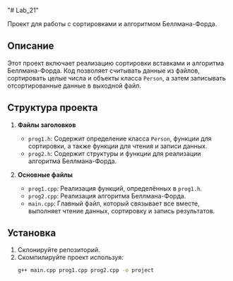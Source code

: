 "# Lab_21" 

Проект для работы с сортировками и алгоритмом Беллмана-Форда.

## Описание

Этот проект включает реализацию сортировки вставками и алгоритма Беллмана-Форда. Код позволяет считывать данные из файлов, сортировать целые числа и объекты класса `Person`, а затем записывать отсортированные данные в выходной файл.

## Структура проекта

1. **Файлы заголовков**
    - `prog1.h`: Содержит определение класса `Person`, функции для сортировки, а также функции для чтения и записи данных.
    - `prog2.h`: Содержит структуры и функции для реализации алгоритма Беллмана-Форда.

2. **Основные файлы**
    - `prog1.cpp`: Реализация функций, определённых в `prog1.h`.
    - `prog2.cpp`: Реализация алгоритма Беллмана-Форда.
    - `main.cpp`: Главный файл, который связывает все вместе, выполняет чтение данных, сортировку и запись результатов.

## Установка

1. Склонируйте репозиторий.
2. Скомпилируйте проект используя:
   ```bash
   g++ main.cpp prog1.cpp prog2.cpp -o project
